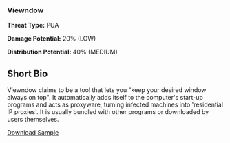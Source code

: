### **Viewndow**

**Threat Type:** PUA




**Damage Potential:** 20% (LOW)

**Distribution Potential:** 40% (MEDIUM)


## Short Bio
Viewndow claims to be a tool that lets you "keep your desired window always on top". 
It automatically adds itself to the computer's start-up programs and acts as proxyware, turning infected machines into 'residential IP proxies'.
It is usually bundled with other programs or downloaded by users themselves.


[Download Sample](https://t.ly/FeLwc)



